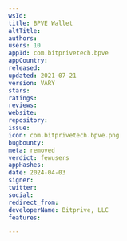 ```yaml
---
wsId: 
title: BPVE Wallet
altTitle: 
authors: 
users: 10
appId: com.bitprivetech.bpve
appCountry: 
released: 
updated: 2021-07-21
version: VARY
stars: 
ratings: 
reviews: 
website: 
repository: 
issue: 
icon: com.bitprivetech.bpve.png
bugbounty: 
meta: removed
verdict: fewusers
appHashes: 
date: 2024-04-03
signer: 
twitter: 
social: 
redirect_from: 
developerName: Bitprive, LLC
features: 

---
```



